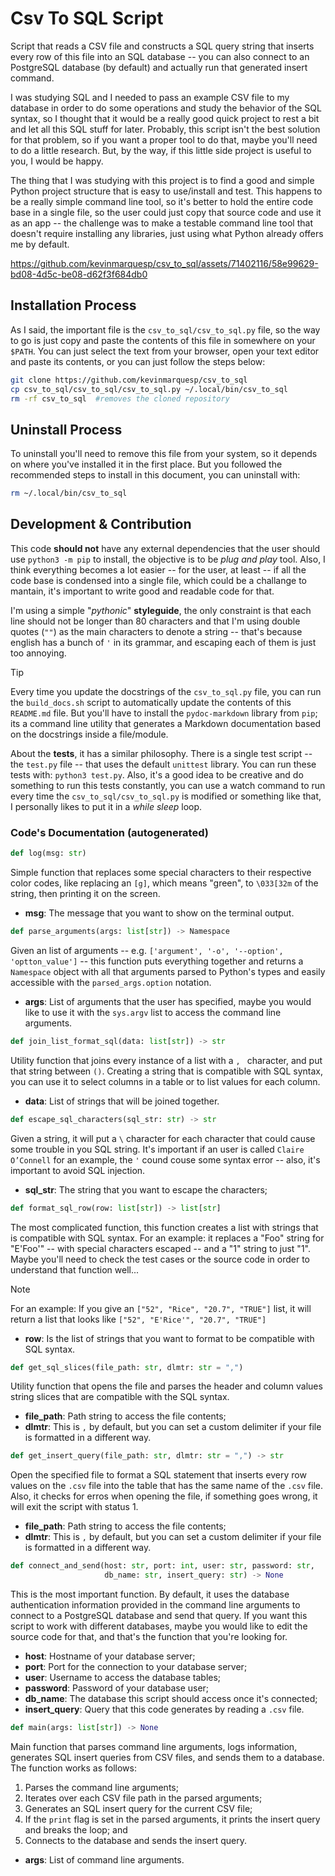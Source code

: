 # Csv To SQL Script
Script that reads a CSV file and constructs a SQL query string that inserts every row of this file into an SQL database -- you can also connect to an PostgreSQL database (by default) and actually run that generated insert command.

I was studying SQL and I needed to pass an example CSV file to my database in order to do some operations and study the behavior of the SQL syntax, so I thought that it would be a really good quick project to rest a bit and let all this SQL stuff for later. Probably, this script isn't the best solution for that problem, so if you want a proper tool to do that, maybe you'll need to do a little research. But, by the way, if this little side project is useful to you, I would be happy.

The thing that I was studying with this project is to find a good and simple Python project structure that is easy to use/install and test. This happens to be a really simple command line tool, so it's better to hold the entire code base in a single file, so the user could just copy that source code and use it as an app -- the challenge was to make a testable command line tool that doesn't require installing any libraries, just using what Python already offers me by default.

https://github.com/kevinmarquesp/csv_to_sql/assets/71402116/58e99629-bd08-4d5c-be08-d62f3f684db0

## Installation Process
As I said, the important file is the `csv_to_sql/csv_to_sql.py` file, so the way to go is just copy and paste the contents of this file in somewhere on your `$PATH`. You can just select the text from your browser, open your text editor and paste its contents, or you can just follow the steps below:
```bash
git clone https://github.com/kevinmarquesp/csv_to_sql
cp csv_to_sql/csv_to_sql/csv_to_sql.py ~/.local/bin/csv_to_sql
rm -rf csv_to_sql  #removes the cloned repository
```

## Uninstall Process
To uninstall you'll need to remove this file from your system, so it depends on where you've installed it in the first place. But you followed the recommended steps to install in this document, you can uninstall with:
```bash
rm ~/.local/bin/csv_to_sql
```

## Development & Contribution
This code **should not** have any external dependencies that the user should use `python3 -m pip` to install, the objective is to be *plug and play* tool. Also, I think everything becomes a lot easier -- for the user, at least -- if all the code base is condensed into a single file, which could be a challange to mantain, it's important to write good and readable code for that.

I'm using a simple "*pythonic*" **styleguide**, the only constraint is that each line should not be longer than 80 characters and that I'm using double quotes (`""`) as the main characters to denote a string -- that's because english has a bunch of `'` in its grammar, and escaping each of them is just too annoying.

> [!TIP]
> Every time you update the docstrings of the `csv_to_sql.py` file, you can run the `build_docs.sh` script to automatically update the contents of this `README.md` file. But you'll have to install the `pydoc-markdown` library from `pip`; its a command line utility that generates a Markdown documentation based on the docstrings inside a file/module.

About the **tests**, it has a similar philosophy. There is a single test script -- the `test.py` file -- that uses the default `unittest` library. You can run these tests with: `python3 test.py`. Also, it's a good idea to be creative and do something to run this tests constantly, you can use a watch command to run every time the `csv_to_sql/csv_to_sql.py` is modified or something like that, I personally likes to put it in a *while sleep* loop.

### Code's Documentation (autogenerated)
<!--{{ PYDOC_MARKDOWN }}-->
```python
def log(msg: str)
```

Simple function that replaces some special characters to their
respective color codes, like replacing an `[g]`, which means "green", to
`\033[32m` of the string, then printing it on the screen.

+ **msg**: The message that you want to show on the terminal output.



```python
def parse_arguments(args: list[str]) -> Namespace
```

Given an list of arguments -- e.g. `['argument', '-o', '--option',
'optton_value']` -- this function puts everything together and returns a
`Namespace` object with all that arguments parsed to Python's types and
easily accessible with the `parsed_args.option` notation.

+ **args**: List of arguments that the user has specified, maybe you would
            like to use it with the `sys.argv` list to access the command
            line arguments.



```python
def join_list_format_sql(data: list[str]) -> str
```

Utility function that joins every instance of a list with a `, `
character, and put that string between `()`. Creating a string that is
compatible with SQL syntax, you can use it to select columns in a table or
to list values for each column.

+ **data**: List of strings that will be joined together.



```python
def escape_sql_characters(sql_str: str) -> str
```

Given a string, it will put a `\` character for each character that
could cause some trouble in you SQL string. It's important if an user is
called `Claire O’Connell` for an example, the `'` cound couse some syntax
error -- also, it's important to avoid SQL injection.

+ **sql_str**: The string that you want to escape the characters;



```python
def format_sql_row(row: list[str]) -> list[str]
```

The most complicated function, this function creates a list with
strings that is compatible with SQL syntax. For an example: it replaces a
"Foo" string for "E'Foo'" -- with special characters escaped -- and a "1"
string to just "1". Maybe you'll need to check the test cases or the source
code in order to understand that function well...

> [!NOTE]
> For an example: If you give an `["52", "Rice", "20.7", "TRUE"]` list, it
> will return a list that looks like `["52", "E'Rice'", "20.7", "TRUE"]`

+ **row**: Is the list of strings that you want to format to be compatible
           with SQL syntax.



```python
def get_sql_slices(file_path: str, dlmtr: str = ",")
```

Utility function that opens the file and parses the header and column
values string slices that are compatible with the SQL syntax.
+ **file_path**: Path string to access the file contents;
+ **dlmtr**: This is `,` by default, but you can set a custom delimiter if
             your file is formatted in a different way.



```python
def get_insert_query(file_path: str, dlmtr: str = ",") -> str
```

Open the specified file to format a SQL statement that inserts every
row values on the `.csv` file into the table that has the same name of the
`.csv` file. Also, it checks for erros when opening the file, if something
goes wrong, it will exit the script with status 1.

+ **file_path**: Path string to access the file contents;
+ **dlmtr**: This is `,` by default, but you can set a custom delimiter if
             your file is formatted in a different way.



```python
def connect_and_send(host: str, port: int, user: str, password: str,
                     db_name: str, insert_query: str) -> None
```

This is the most important function. By default, it uses the database
authentication information provided in the command line arguments to
connect to a PostgreSQL database and send that query. If you want this
script to work with different databases, maybe you would like to edit the
source code for that, and that's the function that you're looking for.

+ **host**: Hostname of your database server;
+ **port**: Port for the connection to your database server;
+ **user**: Username to access the database tables;
+ **password**: Password of your database user;
+ **db_name**: The database this script should access once it's connected;
+ **insert_query**: Query that this code generates by reading a `.csv`
                    file.



```python
def main(args: list[str]) -> None
```

Main function that parses command line arguments, logs information,
generates SQL insert queries from CSV files, and sends them to a database.
The function works as follows:

1. Parses the command line arguments;
1. Iterates over each CSV file path in the parsed arguments;
1. Generates an SQL insert query for the current CSV file;
1. If the `print` flag is set in the parsed arguments, it prints the insert
   query and breaks the loop; and
1. Connects to the database and sends the insert query.

+ **args**: List of command line arguments.

